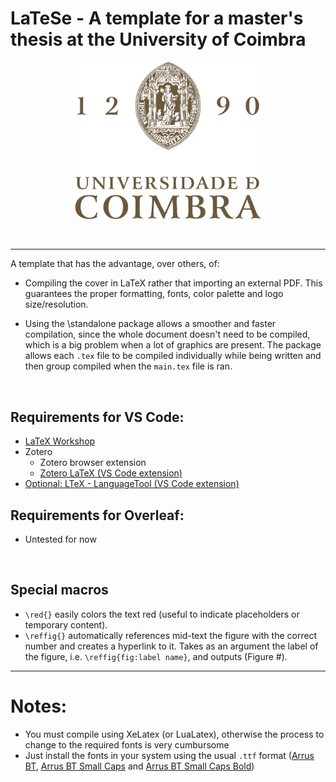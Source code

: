 # LaTeSe - A template for a master's thesis at the University of Coimbra

<p align="center">
    <a href="https://www.uc.pt/">
        <img src="images/MarcaUC_v.png" width="300">
    </a>
</p>

</br>

---
A template that has the advantage, over others, of:
- Compiling the cover in LaTeX rather that importing an external PDF. This guarantees the proper formatting, fonts, color palette and logo size/resolution.

- Using the \standalone package allows a smoother and faster compilation, since the whole document doesn't need to be compiled, which is a big problem when a lot of graphics are present. The package allows each `.tex` file to be compiled individually while being written and then group compiled when the `main.tex` file is ran. 

</br>

## Requirements for VS Code:
- [LaTeX Workshop](https://marketplace.visualstudio.com/items?itemName=James-Yu.latex-workshop)
- Zotero
    - Zotero browser extension
    - [Zotero LaTeX (VS Code extension)](https://marketplace.visualstudio.com/items?itemName=bnavetta.zoterolatex)
- [Optional: LTeX - LanguageTool (VS Code extension)](https://marketplace.visualstudio.com/items?itemName=valentjn.vscode-ltex)

## Requirements for Overleaf:
- Untested for now

</br>

## Special macros
- `\red{}` easily colors the text red (useful to indicate placeholders or temporary content).
- `\reffig{}` automatically references mid-text the figure with the correct number and creates a hyperlink to it. Takes as an argument the label of the figure, i.e. `\reffig{fig:label name}`, and outputs (Figure #).
---

# Notes:

- You must compile using XeLatex (or LuaLatex), otherwise the process to change to the required fonts is very cumbursome
- Just install the fonts in your system using the usual `.ttf` format ([Arrus BT](https://www.fonts100.com/font+5384_Arrus+BT.html), [Arrus BT Small Caps](https://freefontsdownload.net/free-arrus_smcap_bt-font-66394.htm) and [Arrus BT Small Caps Bold](http://fonts3.com/fonts/a/Arrus-SmCap-BT-Bold-Small-Cap.html)) 